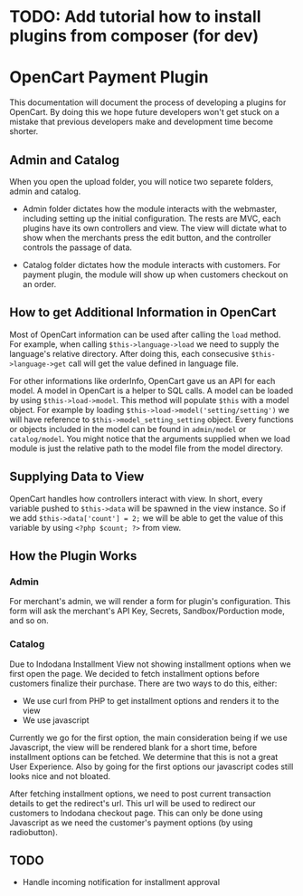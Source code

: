 # TODO: Add tutorial how to install plugins from composer (for dev)

# OpenCart Payment Plugin

This documentation will document the process of developing a plugins for OpenCart. By doing this we hope future developers won't get stuck on a mistake that previous developers make and development time become shorter.

## Admin and Catalog

When you open the upload folder, you will notice two separete folders, admin and catalog.

* Admin folder dictates how the module interacts with the webmaster, including setting up the initial configuration. The rests are MVC, each plugins have its own controllers and view. The view will dictate what to show when the merchants press the edit button, and the controller controls the passage of data.

* Catalog folder dictates how the module interacts with customers. For payment plugin, the module will show up when customers checkout on an order.

## How to get Additional Information in OpenCart

Most of OpenCart information can be used after calling the `load` method. For example, when calling `$this->language->load` we need to supply the language's relative directory. After doing this, each consecusive `$this->language->get` call will get the value defined in language file.

For other informations like orderInfo, OpenCart gave us an API for each model. A model in OpenCart is a helper to SQL calls. A model can be loaded by using `$this->load->model`. This method will populate `$this` with a model object. For example by loading `$this->load->model('setting/setting')` we will have reference to `$this->model_setting_setting` object. Every functions or objects included in the model can be found in `admin/model` or `catalog/model`. You might notice that the arguments supplied when we load module is just the relative path to the model file from the model directory.

## Supplying Data to View

OpenCart handles how controllers interact with view. In short, every variable pushed to `$this->data` will be spawned in the view instance. So if we add `$this->data['count'] = 2;` we will be able to get the value of this variable by using `<?php $count; ?>` from view.

## How the Plugin Works

### Admin

For merchant's admin, we will render a form for plugin's configuration. This form will ask the merchant's API Key, Secrets, Sandbox/Porduction mode, and so on.

### Catalog

Due to Indodana Installment View not showing installment options when we first open the page. We decided to fetch installment options before customers finalize their purchase. There are two ways to do this, either:

* We use curl from PHP to get installment options and renders it to the view
* We use javascript

Currently we go for the first option, the main consideration being if we use Javascript, the view will be rendered blank for a short time, before installment options can be fetched. We determine that this is not a great User Experience. Also by going for the first options our javascript codes still looks nice and not bloated.

After fetching installment options, we need to post current transaction details to get the redirect's url. This url will be used to redirect our customers to Indodana checkout page. This can only be done using Javascript as we need the customer's payment options (by using radiobutton).

## TODO

* Handle incoming notification for installment approval

